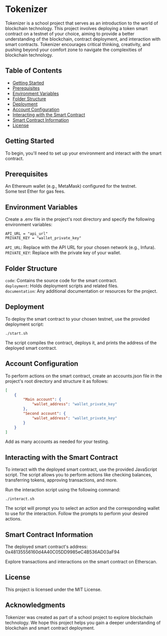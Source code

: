 # Tokenizer
Tokenizer is a school project that serves as an introduction to the world of blockchain technology. This project involves deploying a token smart contract on a testnet of your choice, aiming to provide a better understanding of the blockchain, contract deployment, and interaction with smart contracts. Tokenizer encourages critical thinking, creativity, and pushing beyond your comfort zone to navigate the complexities of blockchain technology.

## Table of Contents

- [Getting Started](#getting-started)
- [Prerequisites](#prerequisites)
- [Environment Variables](#environment-variables)
- [Folder Structure](#folder-structure)
- [Deployment](#deployment)
- [Account Configuration](#account-configuration)
- [Interacting with the Smart Contract](#interacting-with-the-smart-contract)
- [Smart Contract Information](#smart-contract-information)
- [License](#license)

## Getting Started
To begin, you'll need to set up your environment and interact with the smart contract.

## Prerequisites
An Ethereum wallet (e.g., MetaMask) configured for the testnet.<br>
Some test Ether for gas fees.

## Environment Variables
Create a .env file in the project's root directory and specify the following environment variables:

```plaintext
API_URL = "api_url"
PRIVATE_KEY = "wallet_private_key"
```
`API_URL`: Replace with the API URL for your chosen network (e.g., Infura).<br>
`PRIVATE_KEY`: Replace with the private key of your wallet.

## Folder Structure
`code`: Contains the source code for the smart contract.<br>
`deployment`: Holds deployment scripts and related files.<br>
`documentation`: Any additional documentation or resources for the project.

## Deployment
To deploy the smart contract to your chosen testnet, use the provided deployment script:

```shell
./start.sh
```
The script compiles the contract, deploys it, and prints the address of the deployed smart contract.

## Account Configuration
To perform actions on the smart contract, create an accounts.json file in the project's root directory and structure it as follows:

```json
[
    {
        "Main account": {
            "wallet_address": "wallet_private_key"
        },
        "Second account": {
            "wallet_address": "wallet_private_key"
        }
    }
]
```
Add as many accounts as needed for your testing.

## Interacting with the Smart Contract
To interact with the deployed smart contract, use the provided JavaScript script. The script allows you to perform actions like checking balances, transferring tokens, approving transactions, and more.

Run the interaction script using the following command:

```shell
./interact.sh
```
The script will prompt you to select an action and the corresponding wallet to use for the interaction. Follow the prompts to perform your desired actions.

## Smart Contract Information
The deployed smart contract's address: 0x48135556160d4A40C05DD9985eC4B536AD03aF94

Explore transactions and interactions on the smart contract on Etherscan.

## License
This project is licensed under the MIT License.

## Acknowledgments
Tokenizer was created as part of a school project to explore blockchain technology. We hope this project helps you gain a deeper understanding of blockchain and smart contract deployment.